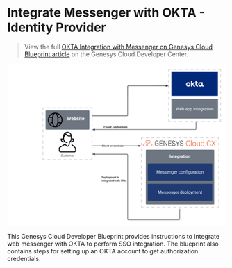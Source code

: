 # Integrate Messenger with OKTA - Identity Provider

> View the full [OKTA Integration with Messenger on Genesys Cloud Blueprint article](https://developer.mypurecloud.com/blueprints/messenger-blueprint/) on the Genesys Cloud Developer Center.

![Flowchart](./blueprint/images/Messenger_Okta_Integration.png "Integrate Messenger with OKTA - Identity Provider")

This Genesys Cloud Developer Blueprint provides instructions to integrate web messenger with OKTA to perform SSO integration. The blueprint also contains steps for setting up an OKTA account to get authorization credentials.